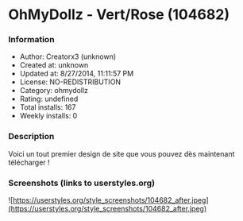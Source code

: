 # OhMyDollz - Vert/Rose (104682)

### Information
- Author: Creatorx3 (unknown)
- Created at: unknown
- Updated at: 8/27/2014, 11:11:57 PM
- License: NO-REDISTRIBUTION
- Category: ohmydollz
- Rating: undefined
- Total installs: 167
- Weekly installs: 0


### Description
Voici un tout premier design de site que vous pouvez dès maintenant télécharger !


### Screenshots (links to userstyles.org)
![https://userstyles.org/style_screenshots/104682_after.jpeg](https://userstyles.org/style_screenshots/104682_after.jpeg)


